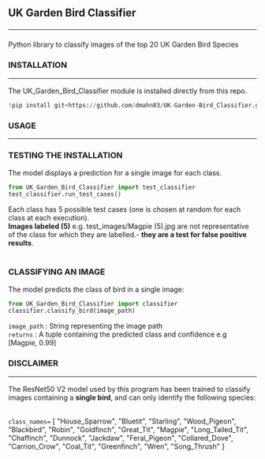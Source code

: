 ## UK Garden Bird Classifier <hr> 
 Python library to classify images of the top 20 UK Garden Bird Species </br>

### INSTALLATION <hr>
The UK_Garden_Bird_Classifier module is installed directly from this repo.

```python
!pip install git+https://github.com/dmahn83/UK-Garden-Bird_Classifier.git
```

### USAGE <hr>

### TESTING THE INSTALLATION
The model displays a prediction for a single image for each class.  

```python
from UK_Garden_Bird_Classifier import test_classifier
test_classifier.run_test_cases()
```

Each class has 5 possible test cases (one is chosen at random for each class at each execution).<br>
**Images labeled (5)** e.g. test_images/Magpie (5).jpg are not representative of the class for which they are labelled.- **they are a test for false positive results**.  <br><br> 

### CLASSIFYING AN IMAGE
The model predicts the class of bird in a single image:

```python
from UK_Garden_Bird_Classifier import classifier
classifier.classify_bird(image_path)
```
`image_path` : String representing the image path<br />
`returns` : A tuple containing the predicted class and confidence e.g  [Magpie, 0.99]<br />


### DISCLAIMER<hr>

The ResNet50 V2 model used by this program has been trained to classify images containing a **single bird**, and can only identify the following species:<br/><br/>

`class_names=`  [
    "House_Sparrow", "Bluetit", "Starling", "Wood_Pigeon", "Blackbird", "Robin", "Goldfinch", "Great_Tit",
    "Magpie", "Long_Tailed_Tit", "Chaffinch", "Dunnock", "Jackdaw", "Feral_Pigeon", "Collared_Dove",
    "Carrion_Crow", "Coal_Tit", "Greenfinch", "Wren", "Song_Thrush"
]

